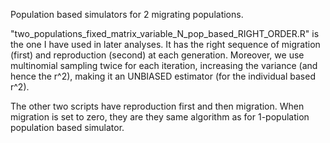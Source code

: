 Population based simulators for 2 migrating populations.

"two_populations_fixed_matrix_variable_N_pop_based_RIGHT_ORDER.R" is the one I have used in later analyses.
It has the right sequence of migration (first) and reproduction (second) at each generation. Moreover, we use multinomial sampling twice for each iteration, increasing the variance (and hence the r^2), making it an UNBIASED estimator (for the individual based r^2).

The other two scripts have reproduction first and then migration. When migration is set to zero, they are they same algorithm as for 1-population population based simulator.

